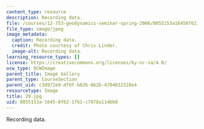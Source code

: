 ```yaml
---
content_type: resource
description: Recording data.
file: /courses/12-753-geodynamics-seminar-spring-2006/8055153a16450f621f61c7978a114bb0_29.jpg
file_type: image/jpeg
image_metadata:
  caption: Recording data.
  credit: Photo courtesy of Chris Linder.
  image-alt: Recording data.
learning_resource_types: []
license: https://creativecommons.org/licenses/by-nc-sa/4.0/
ocw_type: OCWImage
parent_title: Image Gallery
parent_type: CourseSection
parent_uid: c3d972e9-df6f-b026-6b2b-4704032328e4
resourcetype: Image
title: 29.jpg
uid: 8055153a-1645-0f62-1f61-c7978a114bb0
---
```

Recording data.